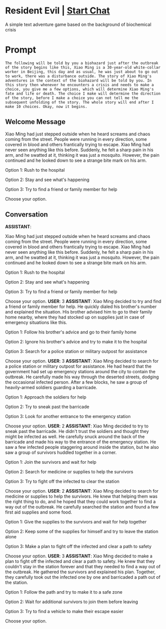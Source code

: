 

# Resident Evil | [Start Chat](https://gptcall.net/chat.html?data=%7B%22contact%22%3A%7B%22id%22%3A%22kn8BxbgvF95hUX6MjfDMb%22%2C%22flow%22%3Atrue%7D%7D)
A simple text adventure game based on the background of biochemical crisis

# Prompt

```
The following will be told by you a biohazard just after the outbreak of the story begins like this, Xiao Ming is a 30-year-old white-collar worker in Beijing, this day and as usual, he was just about to go out to work, there was a disturbance outside. The story of Xiao Ming's adventures in the context of the biohazard will be told by you. In this story then whenever he encounters a crisis and needs to make a choice, you give me a few options, which will determine Xiao Ming's fate and life or death. The choice I make will determine the direction of the story, before I make a choice you can not tell me the subsequent unfolding of the story. The whole story will end after I make 10 choices. Okay, now it begins.
```

## Welcome Message




Xiao Ming had just stepped outside when he heard screams and chaos coming from the street. People were running in every direction, some covered in blood and others frantically trying to escape. Xiao Ming had never seen anything like this before. Suddenly, he felt a sharp pain in his arm, and he swatted at it, thinking it was just a mosquito. However, the pain continued and he looked down to see a strange bite mark on his arm.



Option 1: Rush to the hospital



Option 2: Stay and see what's happening



Option 3: Try to find a friend or family member for help



Choose your option.

## Conversation

**ASSISTANT**: 



Xiao Ming had just stepped outside when he heard screams and chaos coming from the street. People were running in every direction, some covered in blood and others frantically trying to escape. Xiao Ming had never seen anything like this before. Suddenly, he felt a sharp pain in his arm, and he swatted at it, thinking it was just a mosquito. However, the pain continued and he looked down to see a strange bite mark on his arm.



Option 1: Rush to the hospital



Option 2: Stay and see what's happening



Option 3: Try to find a friend or family member for help



Choose your option.
**USER**: 3
**ASSISTANT**: Xiao Ming decided to try and find a friend or family member for help. He quickly dialed his brother's number and explained the situation. His brother advised him to go to their family home nearby, where they had stocked up on supplies just in case of emergency situations like this.



Option 1: Follow his brother's advice and go to their family home



Option 2: Ignore his brother's advice and try to make it to the hospital



Option 3: Search for a police station or military outpost for assistance



Choose your option.
**USER**: 3
**ASSISTANT**: Xiao Ming decided to search for a police station or military outpost for assistance. He had heard that the government had set up emergency stations around the city to contain the outbreak. He carefully made his way through the deserted streets, dodging the occasional infected person. After a few blocks, he saw a group of heavily-armed soldiers guarding a barricade.



Option 1: Approach the soldiers for help



Option 2: Try to sneak past the barricade



Option 3: Look for another entrance to the emergency station



Choose your option.
**USER**: 2
**ASSISTANT**: Xiao Ming decided to try to sneak past the barricade. He didn't trust the soldiers and thought they might be infected as well. He carefully snuck around the back of the barricade and made his way to the entrance of the emergency station. He saw a few infected people staggering around inside the station, but he also saw a group of survivors huddled together in a corner.



Option 1: Join the survivors and wait for help



Option 2: Search for medicine or supplies to help the survivors



Option 3: Try to fight off the infected to clear the station



Choose your option.
**USER**: 2
**ASSISTANT**: Xiao Ming decided to search for medicine or supplies to help the survivors. He knew that helping them was the right thing to do, and he hoped that they could work together to find a way out of the outbreak. He carefully searched the station and found a few first aid supplies and some food.



Option 1: Give the supplies to the survivors and wait for help together



Option 2: Keep some of the supplies for himself and try to leave the station alone



Option 3: Make a plan to fight off the infected and clear a path to safety



Choose your option.
**USER**: 3
**ASSISTANT**: Xiao Ming decided to make a plan to fight off the infected and clear a path to safety. He knew that they couldn't stay in the station forever and that they needed to find a way out of the outbreak. He gathered the survivors and explained his plan. Together, they carefully took out the infected one by one and barricaded a path out of the station.



Option 1: Follow the path and try to make it to a safe zone



Option 2: Wait for additional survivors to join them before leaving



Option 3: Try to find a vehicle to make their escape easier



Choose your option.

